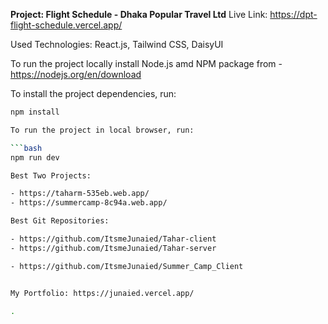 **Project: Flight Schedule - Dhaka Popular Travel Ltd**
Live Link: https://dpt-flight-schedule.vercel.app/

Used Technologies: React.js, Tailwind CSS, DaisyUI

To run the project locally install Node.js amd NPM package from - https://nodejs.org/en/download

To install the project dependencies, run:

```bash
npm install

To run the project in local browser, run:

```bash
npm run dev

Best Two Projects:

- https://taharm-535eb.web.app/
- https://summercamp-8c94a.web.app/

Best Git Repositories:

- https://github.com/ItsmeJunaied/Tahar-client
- https://github.com/ItsmeJunaied/Tahar-server

- https://github.com/ItsmeJunaied/Summer_Camp_Client


My Portfolio: https://junaied.vercel.app/

.